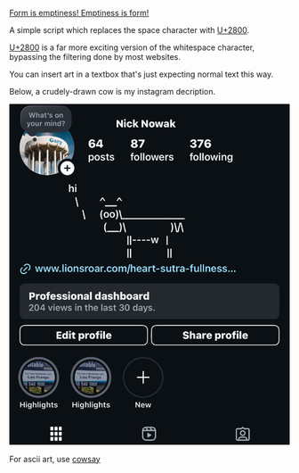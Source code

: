 [Form is emptiness! Emptiness is form!](https://www.lionsroar.com/heart-sutra-fullness-emptiness/?fbclid=PAZXh0bgNhZW0CMTEAAaY2u3C6dgAIRaX6s6XqgIbdcel4NCBbCEi8rUCKP1lojyvXs4MXPmXh9-o_aem_p3-7qujV6kJvEgaTiBX0Qg)

A simple script which replaces the space character with [U+2800](https://www.compart.com/en/unicode/U+2800).

[U+2800](https://www.compart.com/en/unicode/U+2800) is a far more exciting version of the whitespace character, bypassing the filtering done by most websites. 

You can insert art in a textbox that's just expecting normal text this way.  

Below, a crudely-drawn cow is my instagram decription.

![An ASCII art cow is used as a profile description on instagram.com](sample.png "Unwanted Cows")

For ascii art, use [cowsay](https://cowsay-svelte.vercel.app/)

